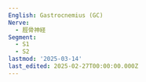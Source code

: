 ```yaml
---
English: Gastrocnemius (GC)
Nerve:
  - 脛骨神経
Segment:
  - S1
  - S2
lastmod: '2025-03-14'
last_edited: 2025-02-27T00:00:00.000Z
---
```



